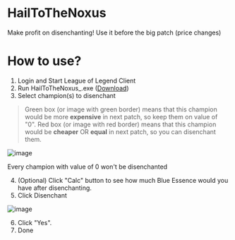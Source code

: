 # HailToTheNoxus
Make profit on disenchanting!
Use it before the big patch (price changes)
# How to use?
1. Login and Start League of Legend Client
2. Run HailToTheNoxus_.exe ([Download](https://github.com/Ac3mi/HailToTheNoxus/releases/download/v0.0.1/HailToTheNoxus_FINAL.zip))
3. Select champion(s) to disenchant
> Green box (or image with green border) means that this champion would be more **expensive** in next patch, so keep them on value of "0".
> Red box (or image with red border) means that this champion would be **cheaper** OR **equal** in next patch, so you can disenchant them.

![image](https://user-images.githubusercontent.com/57113065/222984743-118e7ac7-39f7-4038-adc4-fe4efbb65731.png)

Every champion with value of 0 won't be disenchanted

4. (Optional) Click "Calc" button to see how much Blue Essence would you have after disenchanting.
5. Click Disenchant

![image](https://user-images.githubusercontent.com/57113065/222985358-5bdabc20-219e-4db9-beb3-aa95babf1cce.png)

6. Click "Yes".
7. Done
